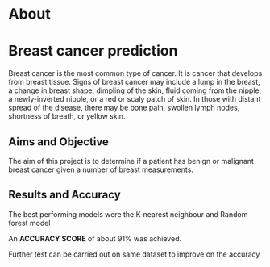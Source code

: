 # About

<h1> Breast cancer prediction </h1>
Breast cancer is the most common type of cancer. It is cancer that develops from breast tissue. Signs of breast cancer may include a lump in the breast, a change in breast shape, dimpling of the skin, fluid coming from the nipple, a newly-inverted nipple, or a red or scaly patch of skin. In those with distant spread of the disease, there may be bone pain, swollen lymph nodes, shortness of breath, or yellow skin.

<h2> Aims and Objective </h2>

<p> The aim of this project is to determine if a patient has benign or malignant breast cancer given a number of breast measurements. </p>

<h2> Results and Accuracy </h2>

<p> The best performing models were the K-nearest neighbour and Random forest model  
<p> An <strong> ACCURACY SCORE</strong> of about 91% was achieved.</p>

<p> Further test can be carried out on same dataset 
to improve on the accuracy </p> 
